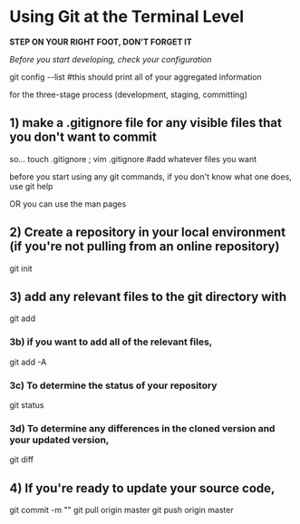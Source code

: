 # Using Git at the Terminal Level
**STEP ON YOUR RIGHT FOOT, DON'T FORGET IT**

*Before you start developing, check your configuration*

git config --list #this should print all of your aggregated information

for the three-stage process (development, staging, committing)

## 1) make a .gitignore file for any visible files that you don't want to commit

so... touch .gitignore ; vim .gitignore #add whatever files you want

before you start using any git commands, if you don't know what one does, use git help <command>

OR you can use the man pages

## 2) Create a repository in your local environment (if you're not pulling from an online repository)

git init

## 3) add any relevant files to the git directory with

git add <arguments>

### 3b) if you want to add all of the relevant files,

git add -A

### 3c) To determine the status of your repository

git status

### 3d) To determine any differences in the cloned version and your updated version,

git diff

## 4) If you're ready to update your source code, 

git commit -m "<description>"
git pull origin master
git push origin master


